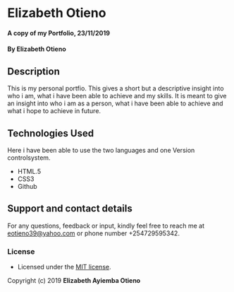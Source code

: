 # Elizabeth Otieno
#### A copy of my Portfolio, 23/11/2019
#### By **Elizabeth Otieno**
## Description
This is my personal portfio. This gives a short but a descriptive insight into who i am, what i have been able to achieve and my skills. It is meant to give an insight into who i am as a person, what i have been able to achieve and what i hope to achieve in future.

## Technologies Used
Here i have been able to use the two languages and one Version controlsystem.
* HTML.5
* CSS3
* Github

## Support and contact details
For any questions, feedback or input, kindly feel free to reach me at eotieno39@yahoo.com or phone number +254729595342.
### License
- Licensed under the  [MIT license](LICENSE).

Copyright (c) 2019 **Elizabeth Ayiemba Otieno**
